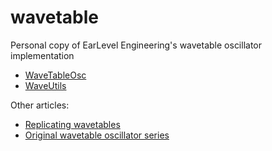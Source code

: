 # wavetable
Personal copy of EarLevel Engineering's wavetable oscillator implementation

- [WaveTableOsc](https://www.earlevel.com/main/2019/04/28/wavetableosc-optimized/)
- [WaveUtils](https://www.earlevel.com/main/2019/04/30/waveutils-updated/)

Other articles:

- [Replicating wavetables](https://www.earlevel.com/main/2013/03/03/replicating-wavetables/)
- [Original wavetable oscillator series](https://www.earlevel.com/main/2012/05/03/a-wavetable-oscillator%e2%80%94introduction/)